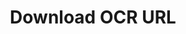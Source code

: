 ---
title: Download OCR URL
excerpt: >-
  Generate an OCR PDF by providing a document ID. This will add the OCR text
  into a layer on top of the PDF, allowing you to search the PDF by the OCR
  text. Returns a presigned URL to download the OCR PDF. This URL is valid for a
  limited time (e.g., 1 hour) and allows secure access to the OCR PDF stored on
  DocuPanda. Note that this endpoint only works for documents with PDF file
  types.
api:
  file: openapi-(2).json
  operationId: download_ocr_url
hidden: false
---
